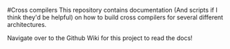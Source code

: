#Cross compilers
This repository contains documentation (And scripts if I think they'd be helpful) on how to build cross compilers for several different architectures.

Navigate over to the Github Wiki for this project to read the docs!
